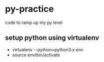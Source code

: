 # py-practice
code to ramp up my py level

## setup python using virtualenv
* virtualenv --python=python3.x env
* source env/bin/activate
